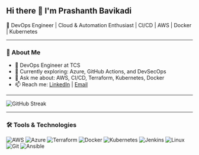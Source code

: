 ## Hi there 👋 I'm Prashanth Bavikadi


🎯 DevOps Engineer | Cloud & Automation Enthusiast | CI/CD | AWS | Docker | Kubernetes

---

### 🚀 About Me

- 🔭 DevOps Engineer at TCS
- 🌱 Currently exploring: Azure, GitHub Actions, and DevSecOps
- 💬 Ask me about: AWS, CI/CD, Terraform, Kubernetes, Docker
- 📫 Reach me: [LinkedIn](https://linkedin.com/in/prashanth-bavikadi) | [Email](mailto:bavikadiprashanthias@gmail.com)

---

![GitHub Streak](https://streak-stats.demolab.com?user=prashanthbavikadi&theme=default)

---

### 🛠️ Tools & Technologies

![AWS](https://img.shields.io/badge/-AWS-232F3E?logo=amazon-aws&logoColor=white)
![Azure](https://img.shields.io/badge/-Azure-0078D4?logo=microsoft-azure&logoColor=white)
![Terraform](https://img.shields.io/badge/-Terraform-7B42BC?logo=terraform&logoColor=white)
![Docker](https://img.shields.io/badge/-Docker-2496ED?logo=docker&logoColor=white)
![Kubernetes](https://img.shields.io/badge/-Kubernetes-326CE5?logo=kubernetes&logoColor=white)
![Jenkins](https://img.shields.io/badge/-Jenkins-D24939?logo=jenkins&logoColor=white)
![Linux](https://img.shields.io/badge/-Linux-FCC624?logo=linux&logoColor=black)
![Git](https://img.shields.io/badge/-Git-F05032?logo=git&logoColor=white)
![Ansible](https://img.shields.io/badge/-Ansible-EE0000?logo=ansible&logoColor=white)

